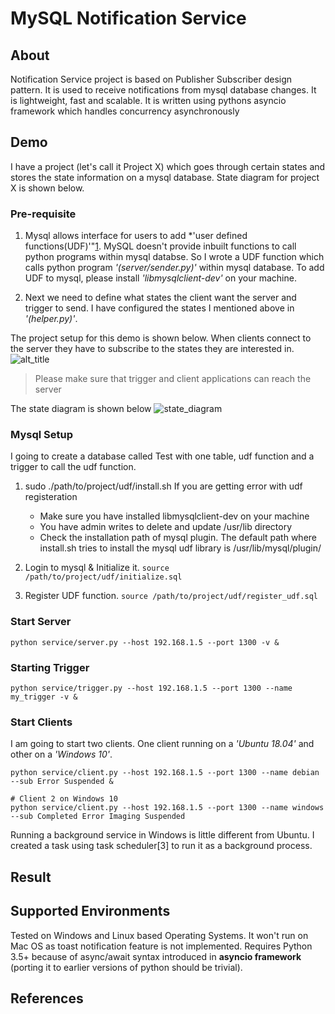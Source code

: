 # MySQL Notification Service

## About

Notification Service project is based on Publisher Subscriber design pattern. It is used to receive notifications from mysql database changes. It is lightweight, fast and scalable. 
It is written using pythons asyncio framework which handles concurrency asynchronously

## Demo

I have a project (let's call it Project X) which goes through certain states and stores the state information on a mysql database. State diagram for project X is shown below. 

### Pre-requisite

1. Mysql allows interface for users to add *'user defined functions(UDF)'"[1]. MySQL doesn't provide inbuilt functions to call python programs within mysql databse. 
So I wrote a UDF function which calls python program *'(server/sender.py)'* within mysql database. To add UDF to mysql, please install *'libmysqlclient-dev'* on your machine.

2. Next we need to define what states the client want the server and trigger to send. I have configured the states I mentioned above in *'(helper.py)'*. 

The project setup for this demo is shown below. When clients connect to the server they have to subscribe to the states they are interested in.
![alt_title]()

> Please make sure that trigger and client applications can reach the server

The state diagram is shown below
![state_diagram](https://user-images.githubusercontent.com/8402606/45314495-c11a3c80-b4e6-11e8-8958-5ec3b1bdeff4.jpg)

### Mysql Setup

I going to create a database called Test with one table, udf function and a trigger to call the udf function. 

1. sudo ./path/to/project/udf/install.sh 
   If you are getting error with udf registeration
      - Make sure you have installed libmysqlclient-dev on your machine
	  - You have admin writes to delete and update /usr/lib directory
	  - Check the installation path of mysql plugin. The default path where install.sh tries to install the mysql udf library is /usr/lib/mysql/plugin/
 
2. Login to mysql & Initialize it. `source /path/to/project/udf/initialize.sql`
3. Register UDF function. `source /path/to/project/udf/register_udf.sql`
 
### Start Server

`python service/server.py --host 192.168.1.5 --port 1300 -v &`

### Starting Trigger

`python service/trigger.py --host 192.168.1.5 --port 1300 --name my_trigger -v &`

### Start Clients 

I am going to start two clients. One client running on a *'Ubuntu 18.04'* and other on a *'Windows 10'*. 

```# Client 1 on Ubuntu 18.04
python service/client.py --host 192.168.1.5 --port 1300 --name debian --sub Error Suspended &

# Client 2 on Windows 10
python service/client.py --host 192.168.1.5 --port 1300 --name windows --sub Completed Error Imaging Suspended
```
Running a background service in Windows is little different from Ubuntu. I created a task using task scheduler[3] to run it as a background process. 

## Result

## Supported Environments

Tested on Windows and Linux based Operating Systems. It won't run on Mac OS as toast notification feature is not implemented.
Requires Python 3.5+ because of async/await syntax introduced in **asyncio framework** (porting it to earlier versions of python should be trivial).  

## References

[1]: https://dev.mysql.com/doc/refman/8.0/en/adding-functions.html
[2]: https://docs.microsoft.com/en-us/windows/desktop/taskschd/task-scheduler-start-page

